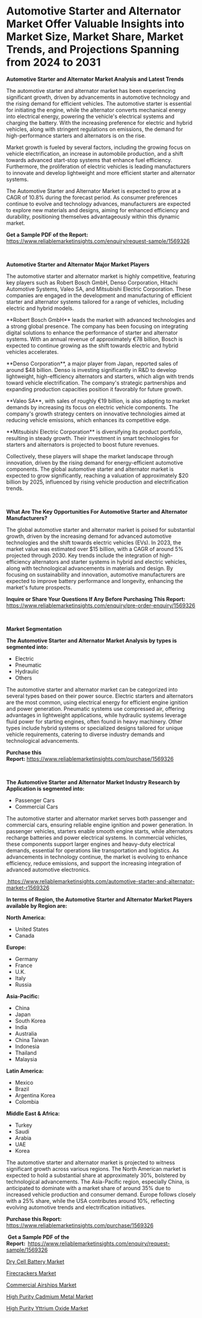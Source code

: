 <p><h1>Automotive Starter and Alternator Market Offer Valuable Insights into Market Size, Market Share, Market Trends, and Projections Spanning from 2024 to 2031</h1></p><p><strong>Automotive Starter and Alternator Market Analysis and Latest Trends</strong></p>
<p><p>The automotive starter and alternator market has been experiencing significant growth, driven by advancements in automotive technology and the rising demand for efficient vehicles. The automotive starter is essential for initiating the engine, while the alternator converts mechanical energy into electrical energy, powering the vehicle's electrical systems and charging the battery. With the increasing preference for electric and hybrid vehicles, along with stringent regulations on emissions, the demand for high-performance starters and alternators is on the rise.</p><p>Market growth is fueled by several factors, including the growing focus on vehicle electrification, an increase in automobile production, and a shift towards advanced start-stop systems that enhance fuel efficiency. Furthermore, the proliferation of electric vehicles is leading manufacturers to innovate and develop lightweight and more efficient starter and alternator systems.</p><p>The Automotive Starter and Alternator Market is expected to grow at a CAGR of 10.8% during the forecast period. As consumer preferences continue to evolve and technology advances, manufacturers are expected to explore new materials and designs, aiming for enhanced efficiency and durability, positioning themselves advantageously within this dynamic market.</p></p>
<p><strong>Get a Sample PDF of the Report:&nbsp;</strong> <a href="https://www.reliablemarketinsights.com/enquiry/request-sample/1569326?utm_campaign=1622&utm_medium=2&utm_source=Github&utm_content=ia&utm_term=14102024&utm_id=automotive-starter-and-alternator">https://www.reliablemarketinsights.com/enquiry/request-sample/1569326</a></p>
<p>&nbsp;</p>
<p><strong>Automotive Starter and Alternator Major Market Players</strong></p>
<p><p>The automotive starter and alternator market is highly competitive, featuring key players such as Robert Bosch GmbH, Denso Corporation, Hitachi Automotive Systems, Valeo SA, and Mitsubishi Electric Corporation. These companies are engaged in the development and manufacturing of efficient starter and alternator systems tailored for a range of vehicles, including electric and hybrid models.</p><p>**Robert Bosch GmbH** leads the market with advanced technologies and a strong global presence. The company has been focusing on integrating digital solutions to enhance the performance of starter and alternator systems. With an annual revenue of approximately €78 billion, Bosch is expected to continue growing as the shift towards electric and hybrid vehicles accelerates.</p><p>**Denso Corporation**, a major player from Japan, reported sales of around $48 billion. Denso is investing significantly in R&D to develop lightweight, high-efficiency alternators and starters, which align with trends toward vehicle electrification. The company's strategic partnerships and expanding production capacities position it favorably for future growth.</p><p>**Valeo SA**, with sales of roughly €19 billion, is also adapting to market demands by increasing its focus on electric vehicle components. The company's growth strategy centers on innovative technologies aimed at reducing vehicle emissions, which enhances its competitive edge.</p><p>**Mitsubishi Electric Corporation** is diversifying its product portfolio, resulting in steady growth. Their investment in smart technologies for starters and alternators is projected to boost future revenues. </p><p>Collectively, these players will shape the market landscape through innovation, driven by the rising demand for energy-efficient automotive components. The global automotive starter and alternator market is expected to grow significantly, reaching a valuation of approximately $20 billion by 2025, influenced by rising vehicle production and electrification trends.</p></p>
<p>&nbsp;</p>
<p><strong>What Are The Key Opportunities For Automotive Starter and Alternator Manufacturers?</strong></p>
<p><p>The global automotive starter and alternator market is poised for substantial growth, driven by the increasing demand for advanced automotive technologies and the shift towards electric vehicles (EVs). In 2023, the market value was estimated over $15 billion, with a CAGR of around 5% projected through 2030. Key trends include the integration of high-efficiency alternators and starter systems in hybrid and electric vehicles, along with technological advancements in materials and design. By focusing on sustainability and innovation, automotive manufacturers are expected to improve battery performance and longevity, enhancing the market's future prospects.</p></p>
<p><strong>Inquire or Share Your Questions If Any Before Purchasing This Report:</strong> <a href="https://www.reliablemarketinsights.com/enquiry/pre-order-enquiry/1569326?utm_campaign=1622&utm_medium=2&utm_source=Github&utm_content=ia&utm_term=14102024&utm_id=automotive-starter-and-alternator">https://www.reliablemarketinsights.com/enquiry/pre-order-enquiry/1569326</a></p>
<p>&nbsp;</p>
<p><strong>Market Segmentation</strong></p>
<p><strong>The Automotive Starter and Alternator Market Analysis by types is segmented into:</strong></p>
<p><ul><li>Electric</li><li>Pneumatic</li><li>Hydraulic</li><li>Others</li></ul></p>
<p><p>The automotive starter and alternator market can be categorized into several types based on their power source. Electric starters and alternators are the most common, using electrical energy for efficient engine ignition and power generation. Pneumatic systems use compressed air, offering advantages in lightweight applications, while hydraulic systems leverage fluid power for starting engines, often found in heavy machinery. Other types include hybrid systems or specialized designs tailored for unique vehicle requirements, catering to diverse industry demands and technological advancements.</p></p>
<p><strong>Purchase this Report:&nbsp;</strong><a href="https://www.reliablemarketinsights.com/purchase/1569326?utm_campaign=1622&utm_medium=2&utm_source=Github&utm_content=ia&utm_term=14102024&utm_id=automotive-starter-and-alternator">https://www.reliablemarketinsights.com/purchase/1569326</a></p>
<p>&nbsp;</p>
<p><strong>The Automotive Starter and Alternator Market Industry Research by Application is segmented into:</strong></p>
<p><ul><li>Passenger Cars</li><li>Commercial Cars</li></ul></p>
<p><p>The automotive starter and alternator market serves both passenger and commercial cars, ensuring reliable engine ignition and power generation. In passenger vehicles, starters enable smooth engine starts, while alternators recharge batteries and power electrical systems. In commercial vehicles, these components support larger engines and heavy-duty electrical demands, essential for operations like transportation and logistics. As advancements in technology continue, the market is evolving to enhance efficiency, reduce emissions, and support the increasing integration of advanced automotive electronics.</p></p>
<p><a href="https://www.reliablemarketinsights.com/automotive-starter-and-alternator-market-r1569326?utm_campaign=1622&utm_medium=2&utm_source=Github&utm_content=ia&utm_term=14102024&utm_id=automotive-starter-and-alternator">&nbsp;https://www.reliablemarketinsights.com/automotive-starter-and-alternator-market-r1569326</a></p>
<p><strong>In terms of Region, the Automotive Starter and Alternator Market Players available by Region are:</strong></p>
<p>
    <p> <strong> North America: </strong>
        <ul>
            <li>United States</li>
            <li>Canada</li>
        </ul>
        </p> 
    <p> <strong> Europe: </strong>
        <ul>
            <li>Germany</li>
            <li>France</li>
            <li>U.K.</li>
            <li>Italy</li>
            <li>Russia</li>
        </ul>
        </p> 
    <p> <strong> Asia-Pacific: </strong>
        <ul>
            <li>China</li>
            <li>Japan</li>
            <li>South Korea</li>
            <li>India</li>
            <li>Australia</li>
            <li>China Taiwan</li>
            <li>Indonesia</li>
            <li>Thailand</li>
            <li>Malaysia</li>
        </ul>
        </p> 
    <p> <strong> Latin America: </strong>
        <ul>
            <li>Mexico</li>
            <li>Brazil</li>
            <li>Argentina Korea</li>
            <li>Colombia</li>
        </ul>
        </p> 
    <p> <strong> Middle East & Africa: </strong>
        <ul>
            <li>Turkey</li>
            <li>Saudi</li>
            <li>Arabia</li>
            <li>UAE</li>
            <li>Korea</li>
        </ul>
    </p>
    </p>
<p><p>The automotive starter and alternator market is projected to witness significant growth across various regions. The North American market is expected to hold a substantial share at approximately 30%, bolstered by technological advancements. The Asia-Pacific region, especially China, is anticipated to dominate with a market share of around 35% due to increased vehicle production and consumer demand. Europe follows closely with a 25% share, while the USA contributes around 10%, reflecting evolving automotive trends and electrification initiatives.</p></p>
<p><strong>Purchase this Report: </strong><a href="https://www.reliablemarketinsights.com/purchase/1569326?utm_campaign=1622&utm_medium=2&utm_source=Github&utm_content=ia&utm_term=14102024&utm_id=automotive-starter-and-alternator">https://www.reliablemarketinsights.com/purchase/1569326</a></p>
<p>&nbsp;<strong>Get a Sample PDF of the Report:&nbsp;&nbsp;</strong><a href="https://www.reliablemarketinsights.com/enquiry/request-sample/1569326?utm_campaign=1622&utm_medium=2&utm_source=Github&utm_content=ia&utm_term=14102024&utm_id=automotive-starter-and-alternator">https://www.reliablemarketinsights.com/enquiry/request-sample/1569326</a></p>
<p><strong></strong></p>
<p><p><a href="https://www.linkedin.com/pulse/strategic-forecast-dry-cell-battery-market-growth-fr6gf?trk=public_post_embed_feed-article-content&utm_campaign=1622&utm_medium=2&utm_source=Github&utm_content=ia&utm_term=14102024&utm_id=automotive-starter-and-alternator">Dry Cell Battery Market</a></p><p><a href="https://www.linkedin.com/pulse/firecrackers-market-penetration-strategies-untapped-markets-hywxf?trk=public_post_embed_feed-article-content&utm_campaign=1622&utm_medium=2&utm_source=Github&utm_content=ia&utm_term=14102024&utm_id=automotive-starter-and-alternator">Firecrackers Market</a></p><p><a href="https://www.linkedin.com/pulse/market-insights-global-commercial-airships-forecast-oqzmf?trk=public_post_embed_feed-article-content&utm_campaign=1622&utm_medium=2&utm_source=Github&utm_content=ia&utm_term=14102024&utm_id=automotive-starter-and-alternator">Commercial Airships Market</a></p><p><a href="https://www.linkedin.com/pulse/high-purity-cadmium-metal-market-size-share-analysis-ymzvf?trk=public_post_embed_feed-article-content&utm_campaign=1622&utm_medium=2&utm_source=Github&utm_content=ia&utm_term=14102024&utm_id=automotive-starter-and-alternator">High Purity Cadmium Metal Market</a></p><p><a href="https://www.linkedin.com/pulse/global-high-purity-yttrium-oxide-market-status-2024-2031-k7nhf?trk=public_post_embed_feed-article-content&utm_campaign=1622&utm_medium=2&utm_source=Github&utm_content=ia&utm_term=14102024&utm_id=automotive-starter-and-alternator">High Purity Yttrium Oxide Market</a></p></p>